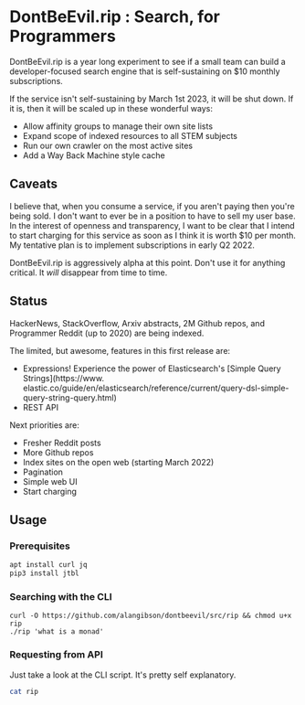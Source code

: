 # DontBeEvil.rip : Search, for Programmers

DontBeEvil.rip is a year long experiment to see if a small team can build a developer-focused search engine that is self-sustaining on $10 monthly subscriptions.

If the service isn't self-sustaining by March 1st 2023, it will be shut down. If it is, then it will be scaled up in these wonderful ways:

- Allow affinity groups to manage their own site lists
- Expand scope of indexed resources to all STEM subjects
- Run our own crawler on the most active sites
- Add a Way Back Machine style cache

## Caveats

I believe that, when you consume a service, if you aren't paying then you're being sold. I don't want to ever be in a position to have to sell my user base. In the interest of openness and transparency, I want to be clear that I intend to start charging for this service as soon as I think it is worth $10 per month. My tentative plan is to implement subscriptions in early Q2 2022.

DontBeEvil.rip is aggressively alpha at this point. Don't use it for anything critical. It _will_ disappear from time to time.

## Status

HackerNews, StackOverflow, Arxiv abstracts, 2M Github repos, and Programmer Reddit (up to 2020) are being indexed. 

The limited, but awesome, features in this first release are:

- Expressions! Experience the power of Elasticsearch's [Simple Query Strings](https://www.  elastic.co/guide/en/elasticsearch/reference/current/query-dsl-simple-query-string-query.html)
- REST API

Next priorities are:

- Fresher Reddit posts
- More Github repos
- Index sites on the open web (starting March 2022)
- Pagination
- Simple web UI
- Start charging

## Usage

### Prerequisites

```bash
apt install curl jq
pip3 install jtbl
```

### Searching with the CLI

```
curl -O https://github.com/alangibson/dontbeevil/src/rip && chmod u+x rip
./rip 'what is a monad'
```

### Requesting from API

Just take a look at the CLI script. It's pretty self explanatory.

```bash
cat rip
```
